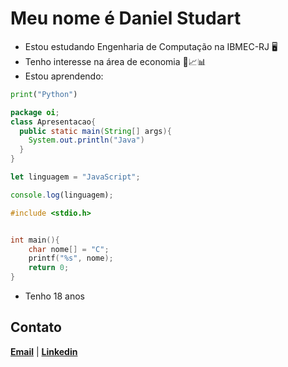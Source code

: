 # Meu nome é Daniel Studart
-  Estou estudando Engenharia de Computação na IBMEC-RJ 🖥️
-  Tenho interesse na área de economia 💸📈📊
-  Estou aprendendo: 
```Python 
print("Python")
```
```Java
package oi;
class Apresentacao{
  public static main(String[] args){    
    System.out.println("Java")    
  } 
}
```
```JavaScript
let linguagem = "JavaScript";

console.log(linguagem);
```
```C
#include <stdio.h>


int main(){
    char nome[] = "C";
    printf("%s", nome);
    return 0;
}
```
-  Tenho 18 anos


## Contato
[**Email**](danielstudart22@gmail.com)   |    [**Linkedin**](https://www.linkedin.com/in/daniel-studart-584bb3214/)



<!---
Studart7/Studart7 is a ✨ special ✨ repository because its `README.md` (this file) appears on your GitHub profile.
You can click the Preview link to take a look at your changes.
--->
